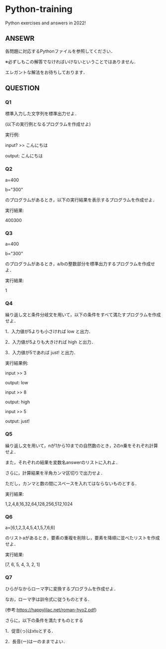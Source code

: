 # Python-training
Python exercises and answers in 2022!

## ANSEWR
各問題に対応するPythonファイルを参照してください．

※必ずしもこの解答でなければいけないということではありません．

エレガントな解法をお待ちしております．

## QUESTION

### Q1
標準入力した文字列を標準出力せよ．

(以下の実行例となるプログラムを作成せよ)

実行例:

input? >> こんにちは

output: こんにちは

### Q2
a=400

b="300"

のプログラムがあるとき，以下の実行結果を表示するプログラムを作成せよ．

実行結果:

400300

### Q3

a=400

b="300"

のプログラムがあるとき，a/bの整数部分を標準出力するプログラムを作成せよ．

実行結果:

1

### Q4

繰り返し文と条件分岐文を用いて，以下の条件をすべて満たすプログラムを作成せよ．

1．入力値が5よりも小さければ low と出力．

2．入力値が5よりも大きければ high と出力．

3．入力値が5であれば just! と出力．

実行結果例:

input >> 3

output: low

input >> 8

output: high

input >> 5

output: just!

### Q5

繰り返し文を用いて，nが1から10までの自然数のとき，2のn乗をそれぞれ計算せよ．

また，それぞれの結果を変数名answerのリストに入れよ．

さらに，計算結果を半角カンマ区切りで出力せよ．

ただし，カンマと数の間にスペースを入れてはならないものとする．

実行結果:

1,2,4,8,16,32,64,128,256,512,1024


### Q6

a=[6,1,2,3,4,5,4,1,5,7,6,6]

のリストaがあるとき，要素の重複を削除し，要素を降順に並べたリストを作成せよ．


実行結果:

[7, 6, 5, 4, 3, 2, 1]



### Q7

ひらがなからローマ字に変換するプログラムを作成せよ．

なお，ローマ字は訓令式に従うものとする．

(参考:<a href="https://happylilac.net/roman-hyo2.pdf">https://happylilac.net/roman-hyo2.pdf</a>)

さらに，以下の条件を満たすものとする

1．促音(っ)はxtuとする．

2．長音(ー)はーのままでよい．
